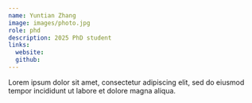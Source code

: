 ```yaml
---
name: Yuntian Zhang
image: images/photo.jpg
role: phd
description: 2025 PhD student
links:
  website: 
  github: 
---
```


Lorem ipsum dolor sit amet, consectetur adipiscing elit, sed do eiusmod tempor incididunt ut labore et dolore magna aliqua.
